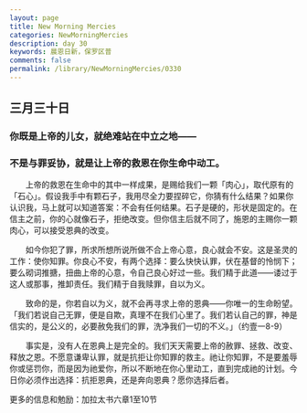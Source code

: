 ```yaml
---
layout: page
title: New Morning Mercies
categories: NewMorningMercies
description: day 30
keywords: 晨恩日新，保罗区普
comments: false
permalink: /library/NewMorningMercies/0330
---
```


## 三月三十日

### 你既是上帝的儿女，就绝难站在中立之地——

### 不是与罪妥协，就是让上帝的救恩在你生命中动工。

&emsp;&emsp;上帝的救恩在生命中的其中一样成果，是赐给我们一颗「肉心」，取代原有的「石心」。假设我手中有颗石子，我用尽全力要捏碎它，你猜有什么结果？如果你认识我，马上就可以知道答案：不会有任何结果。石子是硬的，形状是固定的。在信主之前，你的心就像石子，拒绝改变。但你信主后就不同了，施恩的主赐你一颗肉心，可以接受恩典的改变。

&emsp;&emsp;如今你犯了罪，所求所想所说所做不合上帝心意，良心就会不安。这是圣灵的工作：使你知罪。你良心不安，有两个选择：要么快快认罪，伏在基督的怜悯下；要么砌词推搪，扭曲上帝的心意，令自己良心好过一些。我们精于此道——诿过于这人或那事，推卸责任。我们精于自我赎罪，自以为义。

&emsp;&emsp;致命的是，你若自以为义，就不会再寻求上帝的恩典——你唯一的生命盼望。「我们若说自己无罪，便是自欺，真理不在我们心里了。我们若认自己的罪，神是信实的，是公义的，必要赦免我们的罪，洗净我们一切的不义。」（约壹一8-9）

&emsp;&emsp;事实是，没有人在恩典上是完全的。我们天天需要上帝的赦罪、拯救、改变、释放之恩。不愿意谦卑认罪，就是抗拒让你知罪的救主。祂让你知罪，不是要羞辱你或惩罚你，而是因为祂爱你，所以不断地在你心里动工，直到完成祂的计划。今日你必须作出选择：抗拒恩典，还是奔向恩典？愿你选择后者。

更多的信息和勉励：加拉太书六章1至10节